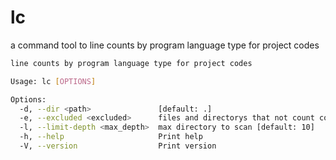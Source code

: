 # lc

a command tool to line counts by program language type for project codes

```bash
line counts by program language type for project codes

Usage: lc [OPTIONS]

Options:
  -d, --dir <path>               [default: .]
  -e, --excluded <excluded>      files and directorys that not count code lines [default: []]
  -l, --limit-depth <max_depth>  max directory to scan [default: 10]
  -h, --help                     Print help
  -V, --version                  Print version
```
